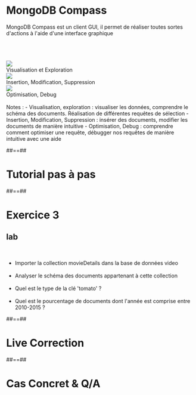 <!-- .slide: class="sfeir-basic-slide"-->
# MongoDB Compass
MongoDB Compass est un client GUI, il permet de réaliser toutes sortes d'actions à l'aide d'une interface graphique
<br/><br/><br/><br/>
<div>
  <div class="flex-row">
    <div>
      <div class="center">
        <img src="assets/images/school/basics/visualize-explore.svg">
      </div>
      <div>Visualisation et Exploration</div>
    </div>
    <div>
      <div class="center">
        <img src="assets/images/school/basics/modify.svg">
      </div>
      <div>Insertion, Modification, Suppression</div>
    </div>
    <div>
      <div class="center">
        <img src="assets/images/school/basics/anomalies.svg">
      </div>
      <div>Optimisation, Debug</div>
    </div>
  </div>
<div>
<br>
Notes : 
- Visualisation, exploration : visualiser les données, comprendre le schéma des documents. Réalisation de différentes requêtes de sélection
- Insertion, Modification, Suppression : insérer des documents, modifier les documents de manière intuitive
- Optimisation, Debug : comprendre comment optimiser une requête, débugger nos requêtes de manière intuitive avec une aide

##==##

<!-- .slide: class="transition-bg-sfeir-3 green" -->
# Tutorial pas à pas

##==##

<!-- .slide: class="exercice"-->
# Exercice 3
## lab
<br>

- Importer la collection movieDetails dans la base de données video<br/><br/>
- Analyser le schéma des documents appartenant à cette collection<br/><br/>
- Quel est le type de la clé 'tomato' ?<br/><br/>
- Quel est le pourcentage de documents dont l'année est comprise entre 2010-2015 ?

##==##
<!-- .slide: class="transition-bg-sfeir-3 blue"-->
# Live Correction

##==##
<!-- .slide: class="transition-bg-sfeir-2 blue"-->
# Cas Concret & Q/A
